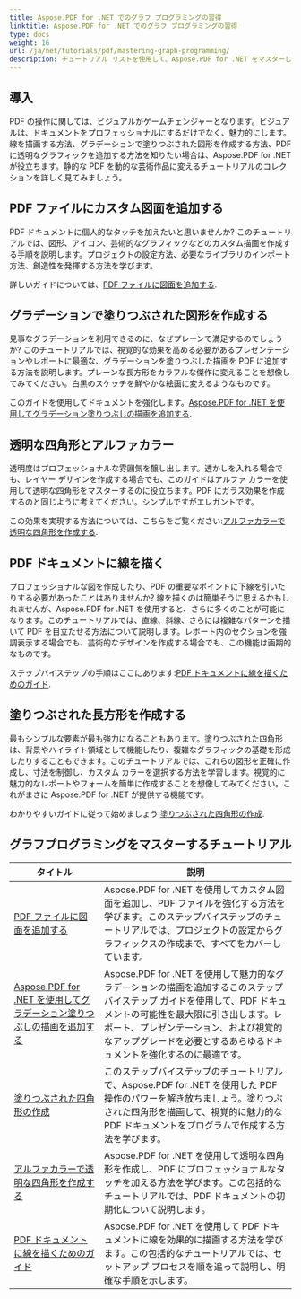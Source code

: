 ```yaml
---
title: Aspose.PDF for .NET でのグラフ プログラミングの習得
linktitle: Aspose.PDF for .NET でのグラフ プログラミングの習得
type: docs
weight: 16
url: /ja/net/tutorials/pdf/mastering-graph-programming/
description: チュートリアル リストを使用して、Aspose.PDF for .NET をマスターします。PDF でのグラデーション、塗りつぶされた四角形、線などの描画拡張機能を学習します。ステップ バイ ステップのガイダンスが提供されます。
---
```

## 導入

PDF の操作に関しては、ビジュアルがゲームチェンジャーとなります。ビジュアルは、ドキュメントをプロフェッショナルにするだけでなく、魅力的にします。線を描画する方法、グラデーションで塗りつぶされた図形を作成する方法、PDF に透明なグラフィックを追加する方法を知りたい場合は、Aspose.PDF for .NET が役立ちます。静的な PDF を動的な芸術作品に変えるチュートリアルのコレクションを詳しく見てみましょう。

## PDF ファイルにカスタム図面を追加する  

PDF ドキュメントに個人的なタッチを加えたいと思いませんか? このチュートリアルでは、図形、アイコン、芸術的なグラフィックなどのカスタム描画を作成する手順を説明します。プロジェクトの設定方法、必要なライブラリのインポート方法、創造性を発揮する方法を学びます。  

詳しいガイドについては、[PDF ファイルに図面を追加する](./adding-drawing/).

## グラデーションで塗りつぶされた図形を作成する  

見事なグラデーションを利用できるのに、なぜプレーンで満足するのでしょうか? このチュートリアルでは、視覚的な効果を高める必要があるプレゼンテーションやレポートに最適な、グラデーションを塗りつぶした描画を PDF に追加する方法を説明します。プレーンな長方形をカラフルな傑作に変えることを想像してみてください。白黒のスケッチを鮮やかな絵画に変えるようなものです。  

このガイドを使用してドキュメントを強化します。[Aspose.PDF for .NET を使用してグラデーション塗りつぶしの描画を追加する](./add-gradient-filled-drawings/).


## 透明な四角形とアルファカラー  

透明度はプロフェッショナルな雰囲気を醸し出します。透かしを入れる場合でも、レイヤー デザインを作成する場合でも、このガイドはアルファ カラーを使用して透明な四角形をマスターするのに役立ちます。PDF にガラス効果を作成するのと同じように考えてください。シンプルですがエレガントです。  

この効果を実現する方法については、こちらをご覧ください:[アルファカラーで透明な四角形を作成する](./create-transparent-rectangle-with-alpha-color/).

## PDF ドキュメントに線を描く  

プロフェッショナルな図を作成したり、PDF の重要なポイントに下線を引いたりする必要があったことはありませんか? 線を描くのは簡単そうに思えるかもしれませんが、Aspose.PDF for .NET を使用すると、さらに多くのことが可能になります。このチュートリアルでは、直線、斜線、さらには複雑なパターンを描いて PDF を目立たせる方法について説明します。レポート内のセクションを強調表示する場合でも、芸術的なデザインを作成する場合でも、この機能は画期的なものです。  

ステップバイステップの手順はここにあります:[PDF ドキュメントに線を描くためのガイド](./guide-to-drawing-lines/).

## 塗りつぶされた長方形を作成する  

最もシンプルな要素が最も強力になることもあります。塗りつぶされた四角形は、背景やハイライト領域として機能したり、複雑なグラフィックの基礎を形成したりすることもできます。このチュートリアルでは、これらの図形を正確に作成し、寸法を制御し、カスタム カラーを選択する方法を学習します。視覚的に魅力的なレポートやフォームを簡単に作成することを想像してみてください。これがまさに Aspose.PDF for .NET が提供する機能です。  

わかりやすいガイドに従って始めましょう:[塗りつぶされた四角形の作成](./creating-filled-rectangle/).


## グラフプログラミングをマスターするチュートリアル
| タイトル | 説明 |
| --- | --- | 
| [PDF ファイルに図面を追加する](./adding-drawing/) | Aspose.PDF for .NET を使用してカスタム図面を追加し、PDF ファイルを強化する方法を学びます。このステップバイステップのチュートリアルでは、プロジェクトの設定からグラフィックスの作成まで、すべてをカバーしています。 |  
| [Aspose.PDF for .NET を使用してグラデーション塗りつぶしの描画を追加する](./add-gradient-filled-drawings/) | Aspose.PDF for .NET を使用して魅力的なグラデーションの描画を追加するこのステップバイステップ ガイドを使用して、PDF ドキュメントの可能性を最大限に引き出します。レポート、プレゼンテーション、および視覚的なアップグレードを必要とするあらゆるドキュメントを強化するのに最適です。 |  
| [塗りつぶされた四角形の作成](./creating-filled-rectangle/) | このステップバイステップのチュートリアルで、Aspose.PDF for .NET を使用した PDF 操作のパワーを解き放ちましょう。塗りつぶされた四角形を描画して、視覚的に魅力的な PDF ドキュメントをプログラムで作成する方法を学びます。 |  
| [アルファカラーで透明な四角形を作成する](./create-transparent-rectangle-with-alpha-color/) | Aspose.PDF for .NET を使用して透明な四角形を作成し、PDF にプロフェッショナルなタッチを加える方法を学びます。この包括的なチュートリアルでは、PDF ドキュメントの初期化について説明します。 |   
| [PDF ドキュメントに線を描くためのガイド](./guide-to-drawing-lines/) | Aspose.PDF for .NET を使用して PDF ドキュメントに線を効果的に描画する方法を学びます。この包括的なチュートリアルでは、セットアップ プロセスを順を追って説明し、明確な手順を示します。 |  